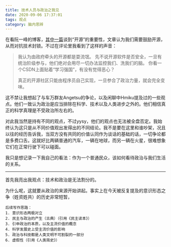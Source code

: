 ```yaml
---
title: 技术人员与政治之我见
date: 2020-09-06 17:37:01
tags: 观点
category: 脑内思辨
---
```


在看阮一峰的博客，[其中一篇](http://www.ruanyifeng.com/blog/2020/08/weekly-issue-120.html)谈到“开源”的重要性，文章认为我们需要鼓励开源，从而对抗技术封锁。不过在评论里我看到了这样的声音：

> 我认为由政府牵头的开源都是耍流氓。
> 先不说开源软件是否安全，一旦有统治阶级参与，他们绝对会用尽一切办法监控我们、洗我们的脑。
> 你看一个CSDN上面贴着“学习强国”，有没有觉得恶心？
> 
> 真正的开源社区只能由程序员自己实现，一旦参合了政治力量，就会完全变味。

这不禁让我想起了与车万群友Angetsu的争论，以及闲聊中Hmiku提及过的一些观点。他们一致认为政治是应当排除在科学、技术以及人类进步之外的。他们相信真正的科学真理是不受政治所左右的。

对此我当然是持有不同的观点，不过yysy，他们的观点也无法被全盘否定。我始终认为这只是从不同价值观出发得出的不同结论。我不是要在这里和谁吵架，况且以往的经历告诉我，当双方没有共同的价值认同作为谈话的基础的话，一切争论都是多费口舌。这就好比两辆普通的汽车，一辆在地球，而另一辆在火星，很难想象它们在正常行驶下可以碰面。

我只是想记录一下我自己的看法：作为一个普通民众，该如何看待政治与我们生活的关系。

---

首先我亮出我观点：技术和政治是无法割分的。

为什么呢，这就要从政治的来源开始讲起。事实上在今天被反复提及的意识形态之争（姓资姓共）的历史非常短暂，

```
后续写作思路：
1. 意识形态两极对立
2. 民主与政治的产生（古典）（引用《民主读本》）
3. 引申政治的本质，以及主流价值的概念
4. 科学发展史上受主流价值的影响
5. 政治与科技都是人类文明不可割裂的一部分
6. 虚假性（引用《人类简史》）
```